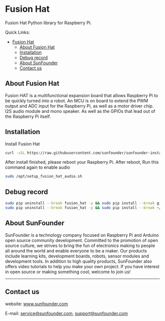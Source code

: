 # Fusion Hat

Fusion Hat Python library for Raspberry Pi.

Quick Links:

- [Fusion Hat](#fusion-hat)
  - [About Fusion Hat](#about-fusion-hat)
  - [Installation](#installation)
  - [Debug record](#debug-record)
  - [About SunFounder](#about-sunfounder)
  - [Contact us](#contact-us)

## About Fusion Hat

Fusion HAT is a multifunctional expansion board that allows Raspberry Pi to be quickly turned into a robot. An MCU is on board to extend the PWM output and ADC input for the Raspberry Pi, as well as a motor driver chip. I2S audio module and mono speaker. As well as the GPIOs that lead out of the Raspberry Pi itself.

## Installation

Install Fusion Hat

```bash
curl -sSL https://raw.githubusercontent.com/sunfounder/sunfounder-installer-scripts/main/install-fusion-hat-v1.1.sh | sudo bash
```

After install finished, please reboot your Raspberry Pi. After reboot, Run this command again to enable audio

```bash
sudo /opt/setup_fusion_hat_audio.sh
```


## Debug record

```bash
sudo pip uninstall --break fusion_hat -y && sudo pip install --break git+https://github.com/sunfounder/fusion-hat.git@1.1.x
sudo pip uninstall --break fusion_hat -y && sudo pip install --break ~/fusion-hat/ --break-system-packages --no-deps --no-build-isolation
```

## About SunFounder

SunFounder is a technology company focused on Raspberry Pi and Arduino open source community development. Committed to the promotion of open source culture, we strives to bring the fun of electronics making to people all around the world and enable everyone to be a maker. Our products include learning kits, development boards, robots, sensor modules and development tools. In addition to high quality products, SunFounder also offers video tutorials to help you make your own project. If you have interest in open source or making something cool, welcome to join us!

----------------------------------------------

## Contact us

website:
    www.sunfounder.com

E-mail:
    service@sunfounder.com, support@sunfounder.com

